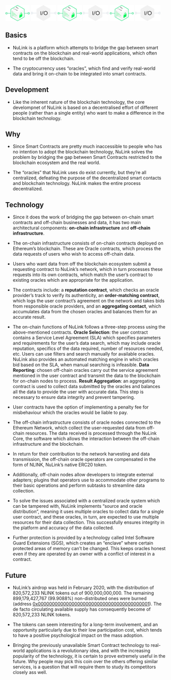 <img src="https://raw.githubusercontent.com/smartercontractkits/brand/master/artworks/socketed.png" height="50">&nbsp;<img src="https://raw.githubusercontent.com/smartercontractkits/brand/master/artworks/io.png" height="50">&nbsp;<img src="https://raw.githubusercontent.com/smartercontractkits/brand/master/artworks/socketed.png" height="50">&nbsp;<img src="https://raw.githubusercontent.com/smartercontractkits/brand/master/artworks/io.png" height="50">&nbsp;<img src="https://raw.githubusercontent.com/smartercontractkits/brand/master/artworks/socketed.png" height="50">&nbsp;<img src="https://raw.githubusercontent.com/smartercontractkits/brand/master/artworks/io.png" height="50">

## Basics
* NuLink is a platform which attempts to bridge the gap between smart contracts on the blockchain and real-world applications, which often tend to be off the blockchain.

* The cryptocurrency uses “oracles”, which find and verify real-world data and bring it on-chain to be integrated into smart contracts.

## Development
* Like the inherent nature of the blockchain technology, the core develompnet of NuLink is based on a decentralised effort of different people (rather than a single entity) who want to make a difference in the blockchain technology.

## Why
* Since Smart Contracts are pretty much inaccessible to people who has no intention to adopt the blockchain technology, NuLink solves the problem by bridging the gap between Smart Contracts restricted to the blockchain ecosystem and the real world.

* The “oracles” that NuLink uses do exist currently, but they’re all centralized, defeating the purpose of the decentralized smart contacts and blockchain technology. NuLink makes the entire process decentralized.

## Technology
* Since it does the work of bridging the gap between on-chain smart contracts and off-chain businesses and data, it has two main architectural components: **on-chain infrastructure** and **off-chain infrastructure**.

* The on-chain infrastructure consists of on-chain contracts deployed on Ethereum’s blockchain. These are Oracle contracts, which process the data requests of users who wish to access off-chain data.

* Users who want data from off the blockchain ecosystem submit a requesting contract to NuLink’s network, which in turn processes these requests into its own contracts, which match the user’s contract to existing oracles which are appropriate for the application.

* The contracts include: a **reputation contract**, which checks an oracle provider’s track to verify its authenticity, an **order-matching contract**, which logs the user contract’s agreement on the network and takes bids from responsible oracle providers, and an **aggregating contact**, which accumulates data from the chosen oracles and balances them for an accurate result.

* The on-chain functions of NuLink follows a three-step process using the above-mentioned contracts. **Oracle Selection**: the user contract contains a Service Level Agreement (SLA) which specifies parameters and requirements for the user’s data search, which may include oracle reputation, specifics of the data required, number of resources needed, etc. Users can use filters and search manually for available oracles. NuLink also provides an automated matching engine in which oracles bid based on the SLA, when manual searching is infeasible. **Data Reporting**: chosen off-chain oracles carry out the service agreement mentioned in the user contract and transmit the data to the blockchain for on-chain nodes to process. **Result Aggregation**: an aggregating contract is used to collect data submitted by the oracles and balances all the data to provide the user with accurate data. This step is necessary to ensure data integrity and prevent tampering.

* User contracts have the option of implementing a penalty fee for misbehaviour which the oracles would be liable to pay.

* The off-chain infrastructure consists of oracle nodes connected to the Ethereum Network, which collect the user-requested data from off-chain resources. The data received is processed through the NuLink Core, the software which allows the interaction between the off-chain infrastructure and the blockchain.

* In return for their contribution to the network harvesting and data transmission, the off-chain oracle operators are compensated in the form of NLINK, NuLink’s native ERC20 token.

* Additionally, off-chain nodes allow developers to integrate external adapters; plugins that operators use to accommodate other programs to their basic operations and perform subtasks to streamline data collection.

* To solve the issues associated with a centralized oracle system which can be tampered with, NuLink implements “source and oracle distribution”, meaning it uses multiple oracles to collect data for a single user contract, and these oracles, in turn, are expected to use multiple resources for their data collection. This successfully ensures integrity in the platform and accuracy of the data collected.

* Further protection is provided by a technology called Intel Software Guard Extensions (SGS), which creates an “enclave” where certain protected areas of memory can’t be changed. This keeps oracles honest even if they are operated by an owner with a conflict of interest in a contract.

## Future
* NuLink’s airdrop was held in February 2020, with the distribution of 820,572,233 NLINK tokens out of 900,000,000,000. The remaining 899,179,427,767 (99.9088%) non-distributed ones were burned (address [0x0000000000000000000000000000000000000001](https://etherscan.io/token/0x493c8d6a973246a7b26aa8ef4b1494867a825de5?a=0x0000000000000000000000000000000000000001)). The de facto circulating available supply has consequently become of 820,572,233 NLINK tokens.

* The tokens can seem interesting for a long-term involvement, and an opportunity particularly due to their low participation cost, which tends to have a positive psychological impact on the mass adoption.

* Bringing the previously unavailable Smart Contract technology to real-world applications is a revolutionary idea, and with the increasing popularity of the technology, it is certain to prove extremely useful in the future. Why people may pick this coin over the others offering similar services, is a question that will require them to study its competitors closely ass well.
